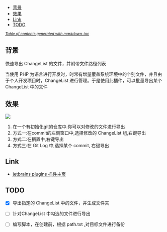 - [背景](#背景)
- [效果](#效果)
- [Link](#link)
- [TODO](#todo)


<small><i><a href='http://ecotrust-canada.github.io/markdown-toc/'>Table of contents generated with markdown-toc</a></i></small>

## 背景
快速导出 ChangeList 的文件，并附带文件路径列表

当使用 PHP 为语言进行开发时，时常有增量覆盖系统环境中的个别文件，并且由于个人开发项目时，ChangeList 进行管理。于是使用此插件，可以批量导出某个 ChangeList 中的文件

## 效果

![](docs/gif/20231009_105331.gif)

1. 在一个有初始化git的仓库中.你可以对修改的文件进行导出
2. 方式一:在commit的左侧窗口中,选择修改的 ChangeList 组,右键导出
3. 方式二:在搁置中,右键导出
4. 方式三:在 Git Log 中,选择某个 commit, 右键导出

## Link
- [jetbrains plugins 插件主页](https://plugins.jetbrains.com/plugin/21528-changefile-export)
## TODO

- [x] 导出指定的 ChangeList 中的文件，并生成文件夹
- [ ] 针对ChangeList 中勾选的文件进行导出
- [ ] 编写脚本，在创建前，根据 path.txt ,对目标文件进行备份

